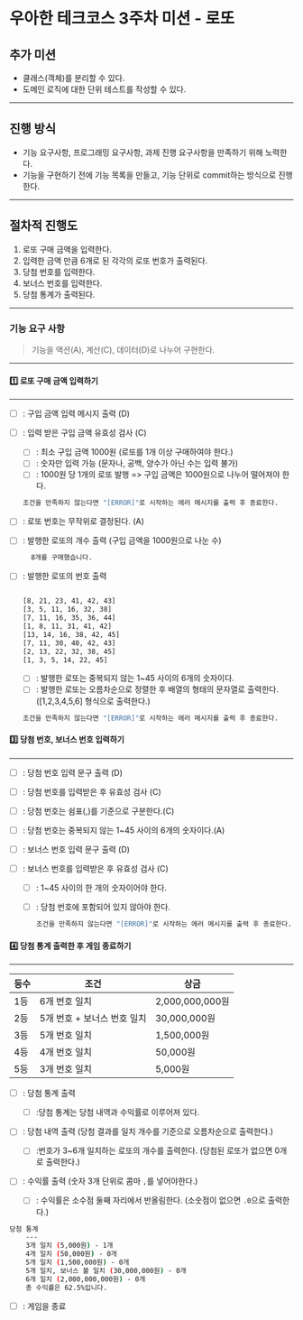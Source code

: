 # 우아한 테크코스 3주차 미션 - 로또

## 추가 미션

- 클래스(객체)를 분리할 수 있다.
- 도메인 로직에 대한 단위 테스트를 작성할 수 있다.

---

## 진행 방식

- 기능 요구사항, 프로그래밍 요구사항, 과제 진행 요구사항을 만족하기 위해 노력한다.
- 기능을 구현하기 전에 기능 목록을 만들고, 기능 단위로 commit하는 방식으로 진행한다.

---

## 절차적 진행도

1. 로또 구매 금액을 입력한다.
2. 입력한 금액 만큼 6개로 된 각각의 로또 번호가 출력된다.
3. 당첨 번호를 입력한다.
4. 보너스 번호를 입력한다.
5. 당첨 통계가 출력된다.

---

### 기능 요구 사항

> 기능을 액션(A), 계산(C), 데이터(D)로 나누어 구현한다.

---

#### 1️⃣ 로또 구매 금액 입력하기

---

- [ ] : 구입 금액 입력 메시지 출력 (D)
- [ ] : 입력 받은 구입 금액 유효성 검사 (C)

  - [ ] : 최소 구입 금액 1000원 (로또를 1개 이상 구매하여야 한다.)
  - [ ] : 숫자만 입력 가능 (문자나, 공백, 양수가 아닌 수는 입력 불가)
  - [ ] : 1000원 당 1개의 로또 발행 => 구입 금액은 1000원으로 나누어 떨어져야 한다.

  ```bash
  조건을 만족하지 않는다면 "[ERROR]"로 시작하는 에러 메시지를 출력 후 종료한다.
  ```

- [ ] : 로또 번호는 무작위로 결정된다. (A)
- [ ] : 발행한 로또의 개수 출력 (구입 금액을 1000원으로 나눈 수)

  ```bash
    8개를 구매했습니다.
  ```

- [ ] : 발행한 로또의 번호 출력

  ```bash

  [8, 21, 23, 41, 42, 43]
  [3, 5, 11, 16, 32, 38]
  [7, 11, 16, 35, 36, 44]
  [1, 8, 11, 31, 41, 42]
  [13, 14, 16, 38, 42, 45]
  [7, 11, 30, 40, 42, 43]
  [2, 13, 22, 32, 38, 45]
  [1, 3, 5, 14, 22, 45]

  ```

  - [ ] : 발행한 로또는 중복되지 않는 1~45 사이의 6개의 숫자이다.
  - [ ] : 발행한 로또는 오름차순으로 정렬한 후 배열의 형태의 문자열로 출력한다. ([1,2,3,4,5,6] 형식으로 출력한다.)

  ```bash
  조건을 만족하지 않는다면 "[ERROR]"로 시작하는 에러 메시지를 출력 후 종료한다.
  ```

#### 3️⃣ 당첨 번호, 보너스 번호 입력하기

---

- [ ] : 당첨 번호 입력 문구 출력 (D)
- [ ] : 당첨 번호를 입력받은 후 유효성 검사 (C)
- [ ] : 당첨 번호는 쉼표(,)를 기준으로 구분한다.(C)
- [ ] : 당첨 번호는 중복되지 않는 1~45 사이의 6개의 숫자이다.(A)
- [ ] : 보너스 번호 입력 문구 출력 (D)
- [ ] : 보너스 번호를 입력받은 후 유효성 검사 (C)

  - [ ] : 1~45 사이의 한 개의 숫자이어야 한다.
  - [ ] : 당첨 번호에 포함되어 있지 않아야 한다.

    ```bash
    조건을 만족하지 않는다면 "[ERROR]"로 시작하는 에러 메시지를 출력 후 종료한다.
    ```

#### 4️⃣ 당첨 통계 출력한 후 게임 종료하기

---

| 등수 | 조건                        | 상금            |
| ---- | --------------------------- | --------------- |
| 1등  | 6개 번호 일치               | 2,000,000,000원 |
| 2등  | 5개 번호 + 보너스 번호 일치 | 30,000,000원    |
| 3등  | 5개 번호 일치               | 1,500,000원     |
| 4등  | 4개 번호 일치               | 50,000원        |
| 5등  | 3개 번호 일치               | 5,000원         |

- [ ] : 당첨 통계 출력

  - [ ] :당첨 통계는 당첨 내역과 수익률로 이루어져 있다.

- [ ] : 당첨 내역 출력 (당첨 결과를 일치 개수를 기준으로 오름차순으로 출력한다.)
  - [ ] :번호가 3~6개 일치하는 로또의 개수를 출력한다. (당첨된 로또가 없으면 0개로 출력한다.)
- [ ] : 수익률 출력 (숫자 3개 단위로 콤마 `,`를 넣어야한다.)
  - [ ] : 수익률은 소수점 둘째 자리에서 반올림한다. (소숫점이 없으면 `.0`으로 출력한다.)

```bash
당첨 통계
    ---
    3개 일치 (5,000원) - 1개
    4개 일치 (50,000원) - 0개
    5개 일치 (1,500,000원) - 0개
    5개 일치, 보너스 볼 일치 (30,000,000원) - 0개
    6개 일치 (2,000,000,000원) - 0개
    총 수익률은 62.5%입니다.
```

- [ ] : 게임을 종료
